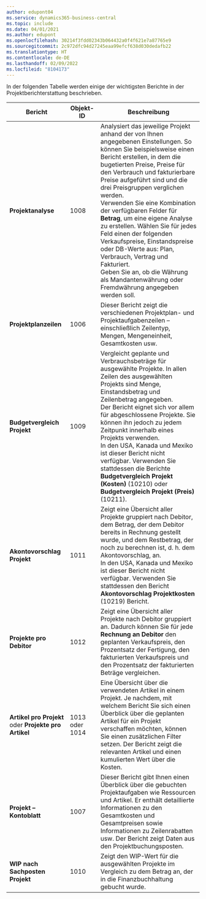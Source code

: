 ```yaml
---
author: edupont04
ms.service: dynamics365-business-central
ms.topic: include
ms.date: 04/01/2021
ms.author: edupont
ms.openlocfilehash: 30214f3fdd02343b064432a0f4f621e7a87765e9
ms.sourcegitcommit: 2c972dfc94d27245eaa99efcf638d030dedafb22
ms.translationtype: HT
ms.contentlocale: de-DE
ms.lasthandoff: 02/09/2022
ms.locfileid: "8104173"
---
```

In der folgenden Tabelle werden einige der wichtigsten Berichte in der Projektberichterstattung beschrieben.

|Bericht |Objekt-ID|Beschreibung  |
|---------|---------|---------|
|**Projektanalyse**|1008|Analysiert das jeweilige Projekt anhand der von Ihnen angegebenen Einstellungen. So können Sie beispielsweise einen Bericht erstellen, in dem die bugetierten Preise, Preise für den Verbrauch und fakturierbare Preise aufgeführt sind und die drei Preisgruppen verglichen werden.<br>Verwenden Sie eine Kombination der verfügbaren Felder für **Betrag**, um eine eigene Analyse zu erstellen. Wählen Sie für jedes Feld einen der folgenden Verkaufspreise, Einstandspreise oder DB-Werte aus: Plan, Verbrauch, Vertrag und Fakturiert. <br>Geben Sie an, ob die Währung als Mandantenwährung oder Fremdwährung angegeben werden soll. |
|**Projektplanzeilen**|1006|Dieser Bericht zeigt die verschiedenen Projektplan- und Projektaufgabenzeilen – einschließlich Zeilentyp, Mengen, Mengeneinheit, Gesamtkosten usw.|
|**Budgetvergleich Projekt**|1009|Vergleicht geplante und Verbrauchsbeträge für ausgewählte Projekte. In allen Zeilen des ausgewählten Projekts sind Menge, Einstandsbetrag und Zeilenbetrag angegeben. <br>Der Bericht eignet sich vor allem für abgeschlossene Projekte. Sie können ihn jedoch zu jedem Zeitpunkt innerhalb eines Projekts verwenden.<br>In den USA, Kanada und Mexiko ist dieser Bericht nicht verfügbar. Verwenden Sie stattdessen die Berichte **Budgetvergleich Projekt (Kosten)** (10210) oder **Budgetvergleich Projekt (Preis)** (10211).|
|**Akontovorschlag Projekt**|1011|Zeigt eine Übersicht aller Projekte gruppiert nach Debitor, dem Betrag, der dem Debitor bereits in Rechnung gestellt wurde, und dem Restbetrag, der noch zu berechnen ist, d. h. dem Akontovorschlag, an. <br>In den USA, Kanada und Mexiko ist dieser Bericht nicht verfügbar. Verwenden Sie stattdessen den Bericht **Akontovorschlag Projektkosten** (10219) Bericht.|
|**Projekte pro Debitor**|1012|Zeigt eine Übersicht aller Projekte nach Debitor gruppiert an. Dadurch können Sie für jede **Rechnung an Debitor** den geplanten Verkaufspreis, den Prozentsatz der Fertigung, den fakturierten Verkaufspreis und den Prozentsatz der fakturierten Beträge vergleichen.|
|**Artikel pro Projekt** oder **Projekte pro Artikel**|1013 oder 1014|Eine Übersicht über die verwendeten Artikel in einem Projekt. Je nachdem, mit welchem Bericht Sie sich einen Überblick über die geplanten Artikel für ein Projekt verschaffen möchten, können Sie einen zusätzlichen Filter setzen. Der Bericht zeigt die relevanten Artikel und einen kumulierten Wert über die Kosten.|
|**Projekt – Kontoblatt**|1007|Dieser Bericht gibt Ihnen einen Überblick über die gebuchten Projektaufgaben wie Ressourcen und Artikel. Er enthält detaillierte Informationen zu den Gesamtkosten und Gesamtpreisen sowie Informationen zu Zeilenrabatten usw. Der Bericht zeigt Daten aus den Projektbuchungsposten.|
|**WIP nach Sachposten Projekt**|1010|Zeigt den WIP-Wert für die ausgewählten Projekte im Vergleich zu dem Betrag an, der in die Finanzbuchhaltung gebucht wurde.|